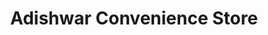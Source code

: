 ---
title: "Adishwar Convenience Store"
url: /bengaluru/adishwar-convenience-store/
shop: convenience
---